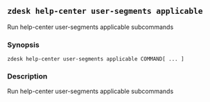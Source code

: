 ## `zdesk help-center user-segments applicable`

Run help-center user-segments applicable subcommands

### Synopsis

    zdesk help-center user-segments applicable COMMAND[ ... ]

### Description

Run help-center user-segments applicable subcommands

